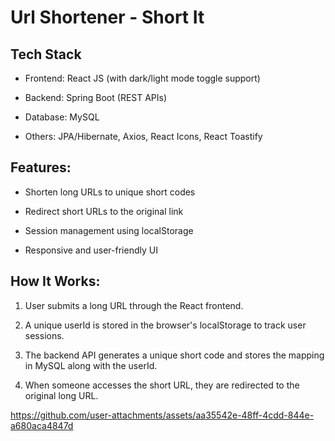 # Url Shortener - Short It

## Tech Stack
- Frontend: React JS (with dark/light mode toggle support)

- Backend: Spring Boot (REST APIs)

- Database: MySQL

- Others: JPA/Hibernate, Axios, React Icons, React Toastify

## Features:
- Shorten long URLs to unique short codes

- Redirect short URLs to the original link

- Session management using localStorage

- Responsive and user-friendly UI

## How It Works:
1. User submits a long URL through the React frontend.

2. A unique userId is stored in the browser's localStorage to track user sessions.

3. The backend API generates a unique short code and stores the mapping in MySQL along with the userId.

4. When someone accesses the short URL, they are redirected to the original long URL.


https://github.com/user-attachments/assets/aa35542e-48ff-4cdd-844e-a680aca4847d

